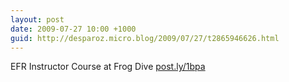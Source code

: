 ```yaml
---
layout: post
date: 2009-07-27 10:00 +1000
guid: http://desparoz.micro.blog/2009/07/27/t2865946626.html
---
```

EFR Instructor Course at Frog Dive [post.ly/1bpa](http://post.ly/1bpa)
